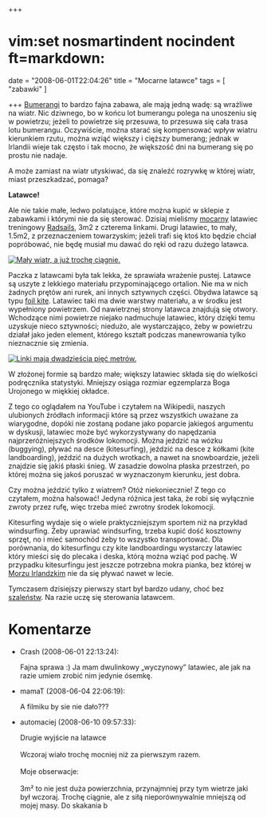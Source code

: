 +++
# vim:set nosmartindent nocindent ft=markdown:
date = "2008-06-01T22:04:26"
title = "Mocarne latawce"
tags = [ "zabawki" ]

+++
[Bumerangi](http://automaciej.jogger.pl/2006/12/02/bumerang/) to bardzo fajna
zabawa, ale mają jedną wadę: są wrażliwe na wiatr. Nic dziwnego, bo w końcu
lot bumerangu polega na unoszeniu się w powietrzu; jeżeli to powietrze się
przesuwa, to przesuwa się cała trasa lotu bumerangu. Oczywiście, można starać
się kompensować wpływ wiatru kierunkiem rzutu, można wziąć większy i cięższy
bumerang; jednak w Irlandii wieje tak często i tak mocno, że większość dni na
bumerang się po prostu nie nadaje.

A może zamiast na wiatr utyskiwać, da się znaleźć rozrywkę w której wiatr,
miast przeszkadzać, pomaga?

**Latawce!**

Ale nie takie małe, ledwo polatujące, które można kupić w sklepie z zabawkami
i którymi nie da się sterować. Dzisiaj mieliśmy
[mocarny](http://en.wikipedia.org/wiki/Power_kite) latawiec treningowy
[Radsails](http://en.radsails.com/kites/radsails-basic/), 3m2 z czterema
linkami. Drugi latawiec, to mały, 1.5m2, z przeznaczeniem towarzyskim; jeżeli
trafi się ktoś kto będzie chciał popróbować, nie będę musiał mu dawać do ręki od
razu dużego latawca.

[![Mały wiatr, a już trochę ciągnie.](http://media.blizinski.pl/images/blog/kiting-1-440px.jpg)](http://media.blizinski.pl/images/blog/kiting-1.jpg)

Paczka z latawcami była tak lekka, że sprawiała wrażenie pustej. Latawce są
uszyte z lekkiego materiału przypominającego ortalion. Nie ma w nich żadnych
prętów ani rurek, ani innych sztywnych części. Obydwa latawce są typu [foil
kite](http://en.wikipedia.org/wiki/Foil_kite). Latawiec taki ma dwie warstwy
materiału, a w środku jest wypełniony powietrzem. Od nawietrznej strony latawca
znajdują się otwory. Wchodzące nimi powietrze niejako nadmuchuje latawiec, który
dzięki temu uzyskuje nieco sztywności; niedużo, ale wystarczająco, żeby
w powietrzu działał jako jeden element, którego kształt podczas manewrowania
tylko nieznacznie się zmienia.

[![Linki mają dwadzieścia pięć
metrów.](http://media.blizinski.pl/images/blog/kiting-2-440px.jpg)](http://media.blizinski.pl/images/blog/kiting-2.jpg)

W złożonej formie są bardzo małe; większy latawiec składa się do wielkości
podręcznika statystyki. Mniejszy osiąga rozmiar egzemplarza Boga Urojonego w
miękkiej okładce.

Z tego co oglądałem na YouTube i czytałem na Wikipedii, naszych ulubionych
źródłach informacji które są przez wszystkich uważane za wiarygodne, dopóki
nie zostaną podane jako poparcie jakiegoś argumentu w dyskusji, latawiec może
być wykorzystywany do napędzania najprzeróżniejszych środków lokomocji. Można
jeździć na wózku (buggying), pływać na desce (kitesurfing), jeździć na desce z
kółkami (kite landboarding), jeździć na dużych wrotkach, a nawet na
snowboardzie, jeżeli znajdzie się jakiś płaski śnieg. W zasadzie dowolna
płaska przestrzeń, po której można się jakoś poruszać w wyznaczonym kierunku,
jest dobra.

Czy można jeździć tylko z wiatrem? Otóż niekoniecznie! Z tego co czytałem,
można halsować! Jedyna różnica jest taka, że robi się wyłącznie zwroty przez
rufę, więc trzeba mieć zwrotny środek lokomocji.

Kitesurfing wydaje się o wiele praktyczniejszym sportem niż na przykład
windsurfing. Żeby uprawiać windsurfing, trzeba kupić dość kosztowny sprzęt, no
i mieć samochód żeby to wszystko transportować. Dla porównania, do
kitesurfingu czy kite landboardingu wystarczy latawiec który mieści się do
plecaka i deska, którą można wziąć pod pachę. W przypadku kitesurfingu jest
jeszcze potrzebna mokra pianka, bez której w [Morzu
Irlandzkim](http://pl.wikipedia.org/wiki/Morze_Irlandzkie) nie da się pływać
nawet w lecie.

Tymczasem dzisiejszy pierwszy start był bardzo udany, choć bez
[szaleństw](http://www.youtube.com/watch?v=pcOxBi8UTUs). Na razie uczę się
sterowania latawcem.

# Komentarze

* Crash (2008-06-01 22:13:24): <p>Fajna sprawa :) Ja mam dwulinkowy
  &#8222;wyczynowy&#8221; latawiec, ale jak na razie umiem zrobić nim jedynie
  ósemkę.</p>
* mamaT (2008-06-04 22:06:19): <p>A filmiku by sie nie dało???</p>
* automaciej (2008-06-10 09:57:33): <p>Drugie wyjście na latawce<br /><br
  />Wczoraj wiało trochę mocniej niż za pierwszym razem.<br /><br />Moje
  obserwacje:<br /><br />3m² to nie jest duża powierzchnia, przynajmniej przy
  tym wietrze jaki był wczoraj. Trochę ciągnie, ale z siłą nieporównywalnie
  mniejszą od mojej masy. Do skakania b
